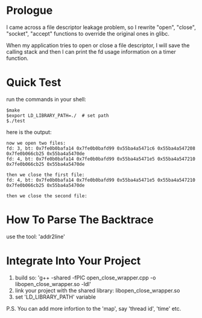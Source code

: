 # Prologue
I came across a file descriptor leakage problem, so I rewrite "open", "close", "socket", "accept" functions to override the original ones in glibc.

When my application tries to open or close a file descriptor, I will save the calling stack and then I can print the fd usage information on a timer function.


# Quick Test
run the commands in your shell:

    $make 
    $export LD_LIBRARY_PATH=./  # set path
    $./test

here is the output:
```
now we open two files:
fd: 3, bt: 0x7fe0b0bafa14 0x7fe0b0bafd99 0x55ba4a5471c6 0x55ba4a547208 0x7fe0b066cb25 0x55ba4a5470de
fd: 4, bt: 0x7fe0b0bafa14 0x7fe0b0bafd99 0x55ba4a5471e5 0x55ba4a547210 0x7fe0b066cb25 0x55ba4a5470de

then we close the first file:
fd: 4, bt: 0x7fe0b0bafa14 0x7fe0b0bafd99 0x55ba4a5471e5 0x55ba4a547210 0x7fe0b066cb25 0x55ba4a5470de

then we close the second file:

```

# How To Parse The Backtrace
use the tool: 'addr2line'


# Integrate Into Your Project
1. build so: 'g++ -shared -fPIC open_close_wrapper.cpp -o libopen_close_wrapper.so -ldl'
2. link your project with the shared library: libopen_close_wrapper.so
3. set 'LD_LIBRARY_PATH' variable

P.S. You can add more infortion to the 'map', say 'thread id', 'time' etc.

